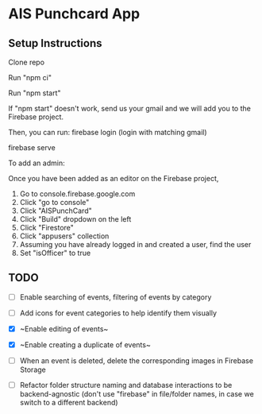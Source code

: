 # AIS Punchcard App

## Setup Instructions

Clone repo

Run "npm ci"

Run "npm start"

If "npm start" doesn't work, send us your gmail and we will add you to the Firebase project.

Then, you can run:
firebase login (login with matching gmail)

firebase serve

To add an admin:

Once you have been added as an editor on the Firebase project,

1. Go to console.firebase.google.com
2. Click "go to console"
3. Click "AISPunchCard"
4. Click "Build" dropdown on the left
5. Click "Firestore"
6. Click "appusers" collection
7. Assuming you have already logged in and created a user, find the user
8. Set "isOfficer" to true

## TODO
- [ ] Enable searching of events, filtering of events by category
- [ ] Add icons for event categories to help identify them visually
- [x] ~Enable editing of events~
- [x] ~Enable creating a duplicate of events~
- [ ] When an event is deleted, delete the corresponding images in Firebase Storage
- [ ] Refactor folder structure naming and database interactions to be backend-agnostic (don't use "firebase" in file/folder names, in case we switch to a different backend)

